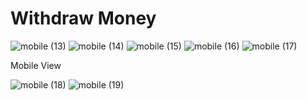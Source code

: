 ﻿# Withdraw Money

![mobile (13)](https://user-images.githubusercontent.com/68375571/215320847-348d8975-a40d-4773-ab4d-9c915bbfc7a6.png)
![mobile (14)](https://user-images.githubusercontent.com/68375571/215320854-9d218ae0-edbc-47e7-b58c-1b493a42e28c.png)
![mobile (15)](https://user-images.githubusercontent.com/68375571/215320866-a7c35a51-eff9-43e1-bee4-6060b53e7fba.png)
![mobile (16)](https://user-images.githubusercontent.com/68375571/215320875-b13dd47a-bb06-4179-a598-6d895efa4678.png)
![mobile (17)](https://user-images.githubusercontent.com/68375571/215320880-6874ad0d-5583-4c49-be90-d36ff8399505.png)


Mobile View

![mobile (18)](https://user-images.githubusercontent.com/68375571/215320899-a51ece62-eb28-47ba-96b0-f2d17a2b1332.png)
![mobile (19)](https://user-images.githubusercontent.com/68375571/215320910-40c6d460-20f0-47ee-8ea9-6813f2d3a18b.png)
